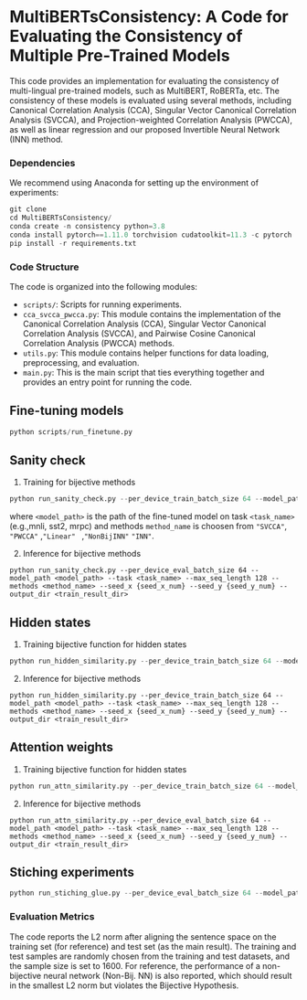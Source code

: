 # MultiBERTsConsistency: A Code for Evaluating the Consistency of Multiple Pre-Trained Models

This code provides an implementation for evaluating the consistency of multi-lingual pre-trained models, such as MultiBERT, RoBERTa, etc. The consistency of these models is evaluated using several methods, including Canonical Correlation Analysis (CCA), Singular Vector Canonical Correlation Analysis (SVCCA), and Projection-weighted Correlation Analysis (PWCCA), as well as linear regression and our proposed Invertible Neural Network (INN) method.

### Dependencies

We recommend using Anaconda for setting up the environment of experiments:

```python
git clone 
cd MultiBERTsConsistency/
conda create -n consistency python=3.8
conda install pytorch==1.11.0 torchvision cudatoolkit=11.3 -c pytorch
pip install -r requirements.txt
```

### Code Structure

The code is organized into the following modules:

- `scripts/`: Scripts for running experiments. 
- `cca_svcca_pwcca.py`: This module contains the implementation of the Canonical Correlation Analysis (CCA), Singular Vector Canonical Correlation Analysis (SVCCA), and Pairwise Cosine Canonical Correlation Analysis (PWCCA) methods.
- `utils.py`: This module contains helper functions for data loading, preprocessing, and evaluation.
- `main.py`: This is the main script that ties everything together and provides an entry point for running the code.

## Fine-tuning models

```python
python scripts/run_finetune.py
```

## Sanity check

1. Training for bijective methods

```python
python run_sanity_check.py --per_device_train_batch_size 64 --model_path <model_path> --task <task_name> --max_seq_length 128 --methods <method_name> --seed_x {seed_x_num} --seed_y {seed_y_num} --train --output_dir <train_result_dir>
```

where `<model_path>` is the path of the fine-tuned model on task `<task_name>`(e.g.,mnli, sst2, mrpc) and methods `method_name` is choosen from `"SVCCA"`, `"PWCCA"` ,`"Linear" ` ,`"NonBijINN"` `"INN"`.

2. Inference for bijective methods

```
python run_sanity_check.py --per_device_eval_batch_size 64 --model_path <model_path> --task <task_name> --max_seq_length 128 --methods <method_name> --seed_x {seed_x_num} --seed_y {seed_y_num} --output_dir <train_result_dir>
```

## Hidden states

1. Training bijective function for hidden states

```python
python run_hidden_similarity.py --per_device_train_batch_size 64 --model_path <model_path> --task <task_name> --max_seq_length 128 --methods <method_name> --seed_x {seed_x_num} --seed_y {seed_y_num} --train --output_dir <train_result_dir>
```

2. Inference for bijective methods

```
python run_hidden_similarity.py --per_device_train_batch_size 64 --model_path <model_path> --task <task_name> --max_seq_length 128 --methods <method_name> --seed_x {seed_x_num} --seed_y {seed_y_num} --output_dir <train_result_dir>
```

## Attention weights

1. Training bijective function for hidden states

```python
python run_attn_similarity.py --per_device_train_batch_size 64 --model_path <model_path> --task <task_name> --max_seq_length 128 --methods <method_name> --seed_x {seed_x_num} --seed_y {seed_y_num} --train --output_dir <train_result_dir>
```

2. Inference for bijective methods

```
python run_attn_similarity.py --per_device_eval_batch_size 64 --model_path <model_path> --task <task_name> --max_seq_length 128 --methods <method_name> --seed_x {seed_x_num} --seed_y {seed_y_num} --output_dir <train_result_dir>
```

## Stiching experiments

```python
python run_stiching_glue.py --per_device_eval_batch_size 64 --model_path <model_path> --task <task_name> --max_seq_length 128 --methods <method_name> --output_dir <train_result_dir> --fit_model_path <train_result_dir> --cca_weight_path <train_result_dir>
```



### Evaluation Metrics

The code reports the L2 norm after aligning the sentence space on the training set (for reference) and test set (as the main result). The training and test samples are randomly chosen from the training and test datasets, and the sample size is set to 1600. For reference, the performance of a non-bijective neural network (Non-Bij. NN) is also reported, which should result in the smallest L2 norm but violates the Bijective Hypothesis.
